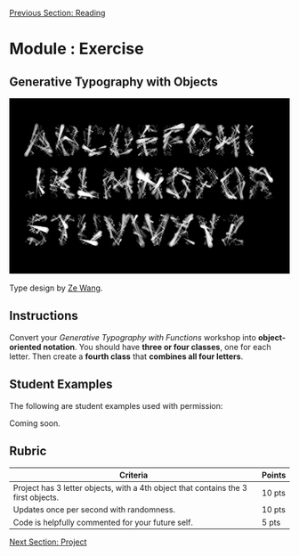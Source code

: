 [Previous Section: Reading](1_READING.md)

# Module : Exercise

## Generative Typography with Objects

![Graphic Designer Ze Wang](images/Ze_Wang.png)

Type design by [Ze Wang](https://zewang.info/Generative-Typography).

## Instructions

Convert your *Generative Typography with Functions* workshop into **object-oriented notation**. You should have **three or four classes**, one for each letter. Then create a **fourth class** that **combines all four letters**.

## Student Examples

The following are student examples used with permission:

Coming soon.

## Rubric

| Criteria                                                     | Points |
| ------------------------------------------------------------ | ------ |
| Project has 3 letter objects, with a 4th object that contains the 3 first objects. | 10 pts |
| Updates once per second with randomness.                     | 10 pts |
| Code is helpfully commented for your future self.            | 5 pts  |

[Next Section: Project](3_PROJECT.md)

